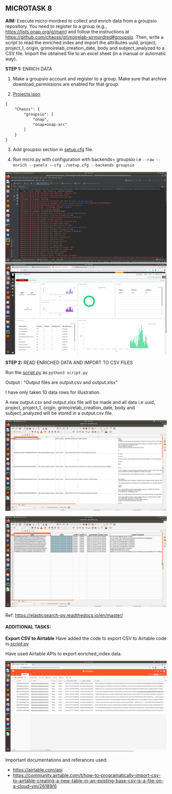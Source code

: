 ## MICROTASK 8

**AIM:** Execute micro-mordred to collect and enrich data from a groupsio repository. You need to register to a group (e.g., https://lists.onap.org/g/main) and follow the instructions at https://github.com/chaoss/grimoirelab-sirmordred#groupsio. 
Then, write a script to read the enriched index and import the attributes uuid, project, project_1, origin, grimoirelab_creation_date, body and subject_analyzed to a CSV file. Import the obtained file to an excel sheet (in a manual or automatic way).

**STEP 1:** ENRICH DATA

1. Make a groupsio account and register to a group. Make sure that archive download_permissions are enabled for that group. 

2. [Projects.json](https://github.com/ria18405/Microtasks/blob/master/Microtask8/assets/Projects.json)

```
{
    "Chaoss": {
        "groupsio": [
            "onap",
            "onap+onap-arc"
        ]
    }
}
```

3. Add groupsio section in [setup.cfg](https://github.com/ria18405/Microtasks/blob/master/Microtask8/assets/setup.cfg) file.

4. Run micro.py with configuration with backends= groupsio 
	i.e ```--raw --enrich --panels --cfg ./setup.cfg --backends groupsio```

![Image description](https://github.com/ria18405/Microtasks/blob/master/Microtask8/assets/collection.png)
![Image description](https://github.com/ria18405/Microtasks/blob/master/Microtask8/assets/kibana2.png)


**STEP 2:** READ ENRICHED DATA AND IMPORT TO CSV FILES

Run the [script.py](https://github.com/ria18405/Microtasks/blob/master/Microtask8/script.py) as 
	`python3 script.py`

Output : "Output files are output.csv and output.xlsx"

I have only taken 10 data rows for illustration.


A new output.csv and output.xlsx file will be made and all data i.e uuid, project, project_1, origin, grimoirelab_creation_date, body and subject_analyzed will be stored in a output.csv file. 

![Image description](https://github.com/ria18405/Microtasks/blob/master/Microtask8/assets/csv.png)


![Image description](https://github.com/ria18405/Microtasks/blob/master/Microtask8/assets/excel.png)


Ref:
https://elasticsearch-py.readthedocs.io/en/master/



#### ADDITIONAL TASKS:

**Export CSV to Airtable**
Have added the code to export CSV to Airtable code in [script.py](https://github.com/ria18405/Microtasks/blob/master/Microtask8/script.py)

Have used Airtable APIs to export enriched_index data.

![Image description](https://github.com/ria18405/Microtasks/blob/master/Microtask8/assets/Airtable.png)

Important documentations and referances used:
- https://airtable.com/api
- https://community.airtable.com/t/how-to-programatically-import-csv-to-airtable-creating-a-new-table-in-an-existing-base-csv-is-a-file-on-a-cloud-vm/26189/6


